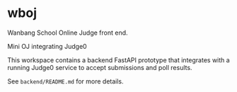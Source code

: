 # wboj
Wanbang School Online Judge front end.

Mini OJ integrating Judge0

This workspace contains a backend FastAPI prototype that integrates with a running Judge0 service to accept submissions and poll results.

See `backend/README.md` for more details.
